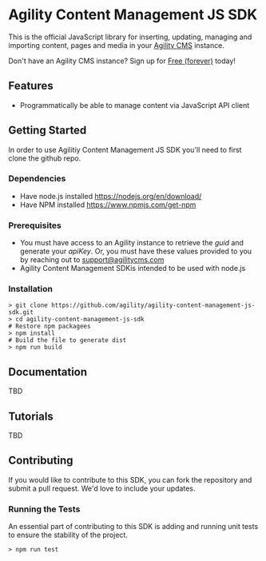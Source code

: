 # Agility Content Management JS SDK
This is the official JavaScript library for inserting, updating, managing and importing content, pages and media in your [Agility CMS](https://agilitycms.com) instance.

Don't have an Agility CMS instance? Sign up for [Free (forever)](https://account.agilitycms.com/sign-up?product=agility-free) today!

## Features
- Programmatically be able to manage content via JavaScript API client

## Getting Started
In order to use Agilitiy Content Management JS SDK you'll need to first clone the github repo.

### Dependencies
- Have node.js installed https://nodejs.org/en/download/
- Have NPM installed https://www.npmjs.com/get-npm 

### Prerequisites
- You must have access to an Agility instance to retrieve the *guid* and generate your *apiKey*. Or, you must have these values provided to you by reaching out to support@agilitycms.com
- Agility Content Management SDKis intended to be used with node.js

### Installation
```
> git clone https://github.com/agility/agility-content-management-js-sdk.git
> cd agility-content-management-js-sdk
# Restore npm packagees
> npm install
# Build the file to generate dist
> npm run build

```

## Documentation
TBD

## Tutorials
TBD

## Contributing
If you would like to contribute to this SDK, you can fork the repository and submit a pull request. We'd love to include your updates.

### Running the Tests
An essential part of contributing to this SDK is adding and running unit tests to ensure the stability of the project.
```
> npm run test
```


